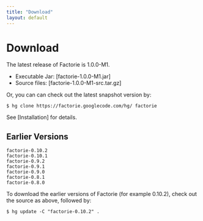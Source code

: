 ```yaml
---
title: "Download"
layout: default
---
```


Download
===

The latest release of Factorie is 1.0.0-M1.

- Executable Jar: [factorie-1.0.0-M1.jar]
- Source files: [factorie-1.0.0-M1-src.tar.gz]

Or, you can can check out the latest snapshot version by:

    $ hg clone https://factorie.googlecode.com/hg/ factorie

See [Installation] for details.

Earlier Versions
---

    factorie-0.10.2
    factorie-0.10.1
    factorie-0.9.2
    factorie-0.9.1
    factorie-0.9.0
    factorie-0.8.1
    factorie-0.8.0

To download the earlier versions of Factorie (for example 0.10.2), check out the source as above, followed by:

    $ hg update -C "factorie-0.10.2" .
